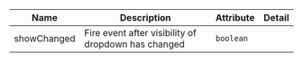 | Name       | Description                   | Attribute        | Detail |
|------------|-------------------------------|------------------|--------|
|<div className="Api__Table"> <div>showChanged</div> <div className="Api__Table Docs__Tags"></div></div>| Fire event after visibility of dropdown has changed | `boolean`
